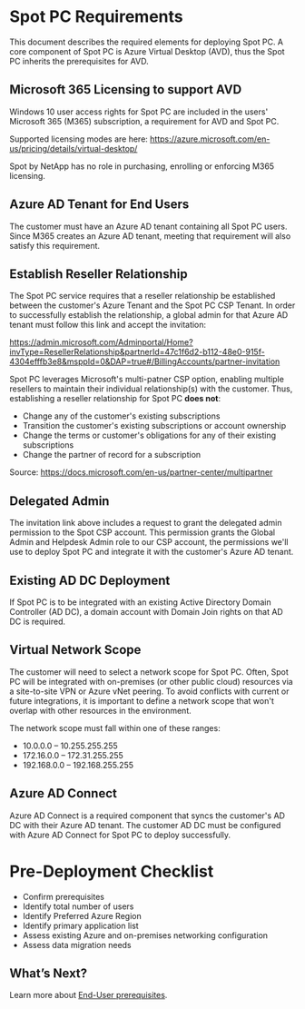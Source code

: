 <meta name="robots" content="noindex">

# Spot PC Requirements
This document describes the required elements for deploying Spot PC. A core component of Spot PC is Azure Virtual Desktop (AVD), thus the Spot PC inherits the prerequisites for AVD.  

## Microsoft 365 Licensing to support AVD
Windows 10 user access rights for Spot PC are included in the users' Microsoft 365 (M365) subscription, a requirement for AVD and Spot PC.

Supported licensing modes are here: https://azure.microsoft.com/en-us/pricing/details/virtual-desktop/

Spot by NetApp has no role in purchasing, enrolling or enforcing M365 licensing.

## Azure AD Tenant for End Users
The customer must have an Azure AD tenant containing all Spot PC users.  Since M365 creates an Azure AD tenant, meeting that requirement will also satisfy this requirement.

## Establish Reseller Relationship
The Spot PC service requires that a reseller relationship be established between the customer's Azure Tenant and the Spot PC CSP Tenant. In order to successfully establish the relationship, a global admin for that Azure AD tenant must follow this link and accept the invitation:

https://admin.microsoft.com/Adminportal/Home?invType=ResellerRelationship&partnerId=47c1f6d2-b112-48e0-915f-4304efffb3e8&msppId=0&DAP=true#/BillingAccounts/partner-invitation

Spot PC leverages Microsoft's multi-patner CSP option, enabling multiple resellers to maintain their individual relationship(s) with the customer. Thus, establishing a reseller relationship for Spot PC **does not**:
* Change any of the customer's existing subscriptions
* Transition the customer's existing subscriptions or account ownership
* Change the terms or customer's obligations for any of their existing subscriptions
* Change the partner of record for a subscription

Source: https://docs.microsoft.com/en-us/partner-center/multipartner

## Delegated Admin
The invitation link above includes a request to grant the delegated admin permission to the Spot CSP account. This permission grants the Global Admin and Helpdesk Admin role to our CSP account, the permissions we'll use to deploy Spot PC and integrate it with the customer's Azure AD tenant.

## Existing AD DC Deployment
If Spot PC is to be integrated with an existing Active Directory Domain Controller (AD DC), a domain account with Domain Join rights on that AD DC is required.

## Virtual Network Scope
The customer will need to select a network scope for Spot PC. Often, Spot PC will be integrated with on-premises (or other public cloud) resources via a site-to-site VPN or Azure vNet peering. To avoid conflicts with current or future integrations, it is important to define a network scope that won't overlap with other resources in the environment.

The network scope must fall within one of these ranges:

* 10.0.0.0 – 10.255.255.255
* 172.16.0.0 – 172.31.255.255
* 192.168.0.0 – 192.168.255.255

## Azure AD Connect
Azure AD Connect is a required component that syncs the customer's AD DC with their Azure AD tenant. The customer AD DC must be configured with Azure AD Connect for Spot PC to deploy successfully.

# Pre-Deployment Checklist

* Confirm prerequisites
* Identify total number of users
* Identify Preferred Azure Region
* Identify primary application list
* Assess existing Azure and on-premises networking configuration
* Assess data migration needs

## What’s Next?

Learn more about [End-User prerequisites](spot-pc/getting-started/prerequisites/end-user-prerequisites).
